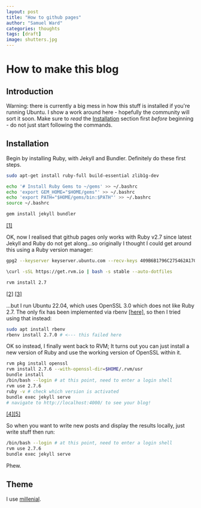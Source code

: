 ```yaml
---
layout: post
title: "How to github pages"
author: "Samuel Ward"
categories: thoughts
tags: [draft]
image: shutters.jpg
---
```


# How to make this blog

## Introduction

Warning: there is currently a big mess in how this stuff is installed if you're running Ubuntu. I show a work around here - hopefully the community will sort it soon. Make sure to _read_ the [Installation](#introduction) section first _before_ beginning - do not just start following the commands.

## Installation

Begin by installing Ruby, with Jekyll and Bundler. Definitely do these first steps.

``` bash
sudo apt-get install ruby-full build-essential zlib1g-dev

echo '# Install Ruby Gems to ~/gems' >> ~/.bashrc
echo 'export GEM_HOME="$HOME/gems"' >> ~/.bashrc
echo 'export PATH="$HOME/gems/bin:$PATH"' >> ~/.bashrc
source ~/.bashrc

gem install jekyll bundler
```

[[1]](https://jekyllrb.com/docs/installation/ubuntu/)


OK, now I realised that github pages only works with Ruby v2.7 since latest Jekyll and Ruby do not get along...so originally I thought I could get around this using a Ruby version manager: 

``` bash
gpg2 --keyserver keyserver.ubuntu.com --recv-keys 409B6B1796C275462A1703113804BB82D39DC0E3 7D2BAF1CF37B13E2069D6956105BD0E739499BDB

\curl -sSL https://get.rvm.io | bash -s stable --auto-dotfiles

rvm install 2.7
```

[[2]](https://stackoverflow.com/questions/37315192/how-to-downgrade-ruby-version-on-ubuntu)
[[3]](https://rvm.io/)

...but I run Ubuntu 22.04, which uses OpenSSL 3.0 which does not like Ruby 2.7. The only fix has been implemented via rbenv [[here]](https://github.com/rbenv/ruby-build/pull/1974#issue-1231997356), so then I tried using that instead:

``` bash
sudo apt install rbenv
rbenv install 2.7.0 # <--- this failed here 

```

OK so instead, I finally went back to RVM; It turns out you can just install a new version of Ruby and use the working version of OpenSSL within it.

```bash
rvm pkg install openssl
rvm install 2.7.6 --with-openssl-dir=$HOME/.rvm/usr
bundle install
/bin/bash --login # at this point, need to enter a login shell 
rvm use 2.7.6 
ruby -v # check which version is activated 
bundle exec jekyll serve
# navigate to http://localhost:4000/ to see your blog!
```

[[4]](https://stackoverflow.com/questions/72179373/cant-install-ruby-via-rvm-error-running-rvm-make-j4-on-ubuntu-22-04)[[5]](https://rvm.io/rvm/basics)

So when you want to write new posts and display the results locally, just write stuff then run:

```bash
/bin/bash --login # at this point, need to enter a login shell 
rvm use 2.7.6 
bundle exec jekyll serve
```

Phew.

## Theme

I use [millenial](https://github.com/LeNPaul/Millennial).

    